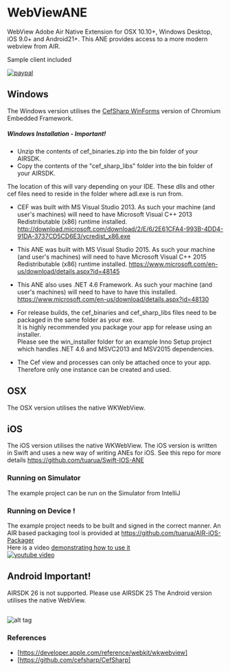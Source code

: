 
# WebViewANE 

WebView Adobe Air Native Extension for OSX 10.10+, Windows Desktop, iOS 9.0+ and Android21+.
This ANE provides access to a more modern webview from AIR.

Sample client included

[![paypal](https://www.paypalobjects.com/en_US/i/btn/btn_donateCC_LG.gif)](https://www.paypal.com/cgi-bin/webscr?cmd=_s-xclick&hosted_button_id=5UR2T52J633RC)


## Windows
The Windows version utilises the [CefSharp WinForms](https://github.com/cefsharp/CefSharp) version of Chromium Embedded Framework.

##### Windows Installation - Important!

* Unzip the contents of cef_binaries.zip into the bin folder of your AIRSDK. 
* Copy the contents of the "cef_sharp_libs" folder into the bin folder of your AIRSDK. 

The location of this will vary depending on your IDE. These dlls and other cef files need to reside in the folder where adl.exe is run from.
* CEF was built with MS Visual Studio 2013. As such your machine (and user's machines) will need to have Microsoft Visual C++ 2013 Redistributable (x86) runtime installed.
http://download.microsoft.com/download/2/E/6/2E61CFA4-993B-4DD4-91DA-3737CD5CD6E3/vcredist_x86.exe

* This ANE was built with MS Visual Studio 2015. As such your machine (and user's machines) will need to have Microsoft Visual C++ 2015 Redistributable (x86) runtime installed.
https://www.microsoft.com/en-us/download/details.aspx?id=48145

* This ANE also uses .NET 4.6 Framework. As such your machine (and user's machines) will need to have to have this installed.
https://www.microsoft.com/en-us/download/details.aspx?id=48130

* For release builds, the cef_binaries and cef_sharp_libs files need to be packaged in the same folder as your exe.  
It is highly recommended you package your app for release using an installer.  
Please see the win_installer folder for an example Inno Setup project which handles .NET 4.6 and MSVC2013 and MSV2015 dependencies.

* The Cef view and processes can only be attached once to your app. Therefore only one instance can be created and used.

## OSX

The OSX version utilises the native WKWebView.


## iOS

The iOS version utilises the native WKWebView.
The iOS version is written in Swift and uses a new way of writing ANEs for iOS. See this repo for more details https://github.com/tuarua/Swift-IOS-ANE

### Running on Simulator

The example project can be run on the Simulator from IntelliJ

### Running on Device !

The example project needs to be built and signed in the correct manner.
An AIR based packaging tool is provided at https://github.com/tuarua/AIR-iOS-Packager   
Here is a video [demonstrating how to use it](https://www.youtube.com/watch?v=H-G8WugNFQM&feature=youtu.be)   
[![youtube video](https://raw.githubusercontent.com/tuarua/WebViewANE/master/screenshots/ios-packaging.jpg)](https://www.youtube.com/watch?v=H-G8WugNFQM&feature=youtu.be)

## Android Important!
AIRSDK 26 is not supported. Please use AIRSDK 25 
The Android version utilises the native WebView. 


##

![alt tag](https://raw.githubusercontent.com/tuarua/WebViewANE/master/screenshots/screenshot1.jpg)



### References
* [https://developer.apple.com/reference/webkit/wkwebview]
* [https://github.com/cefsharp/CefSharp]
